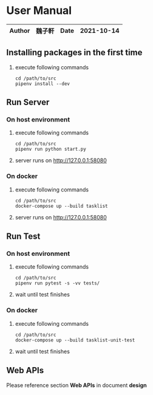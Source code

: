 # User Manual
|Author|魏子軒|Date|2021-10-14|
|-|-|-|-|

## Installing packages in the first time

1. execute following commands
    ```shell
    cd /path/to/src
    pipenv install --dev
    ```

## Run Server

### On host environment
1. execute following commands
    ```shell
    cd /path/to/src
    pipenv run python start.py
    ```
2. server runs on http://127.0.0.1:58080

### On docker
1. execute following commands
    ```shell
    cd /path/to/src
    docker-compose up --build tasklist
    ```
2. server runs on http://127.0.0.1:58080

## Run Test

### On host environment
1. execute following commands
    ```shell
    cd /path/to/src
    pipenv run pytest -s -vv tests/
    ```
2. wait until test finishes

### On docker
1. execute following commands
    ```shell
    cd /path/to/src
    docker-compose up --build tasklist-unit-test
    ```
2. wait until test finishes

## Web APIs

Please reference section **Web APIs** in document **design**